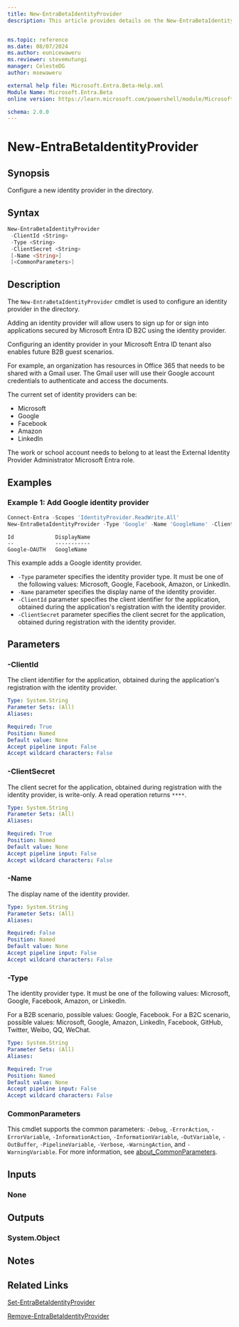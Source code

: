 ```yaml
---
title: New-EntraBetaIdentityProvider
description: This article provides details on the New-EntraBetaIdentityProvider command.


ms.topic: reference
ms.date: 08/07/2024
ms.author: eunicewaweru
ms.reviewer: stevemutungi
manager: CelesteDG
author: msewaweru

external help file: Microsoft.Entra.Beta-Help.xml
Module Name: Microsoft.Entra.Beta
online version: https://learn.microsoft.com/powershell/module/Microsoft.Entra.Beta/New-EntraBetaIdentityProvider

schema: 2.0.0
---
```


# New-EntraBetaIdentityProvider

## Synopsis

Configure a new identity provider in the directory.

## Syntax

```powershell
New-EntraBetaIdentityProvider
 -ClientId <String>
 -Type <String>
 -ClientSecret <String>
 [-Name <String>]
 [<CommonParameters>]
```

## Description

The `New-EntraBetaIdentityProvider` cmdlet is used to configure an identity provider in the directory.

Adding an identity provider will allow users to sign up for or sign into applications secured by Microsoft Entra ID B2C using the identity provider.

Configuring an identity provider in your Microsoft Entra ID tenant also enables future B2B guest scenarios.

For example, an organization has resources in Office 365 that needs to be shared with a Gmail user. The Gmail user will use their Google account credentials to authenticate and access the documents.

The current set of identity providers can be:

- Microsoft
- Google
- Facebook
- Amazon
- LinkedIn

The work or school account needs to belong to at least the External Identity Provider Administrator Microsoft Entra role.

## Examples

### Example 1: Add Google identity provider

```powershell
Connect-Entra -Scopes 'IdentityProvider.ReadWrite.All'
New-EntraBetaIdentityProvider -Type 'Google' -Name 'GoogleName' -ClientId 'Google123' -ClientSecret 'GoogleClientSecret'
```

```Output
Id             DisplayName
--             -----------
Google-OAUTH   GoogleName
```

This example adds a Google identity provider.

- `-Type` parameter specifies the identity provider type. It must be one of the following values: Microsoft, Google, Facebook, Amazon, or LinkedIn.
- `-Name` parameter specifies the display name of the identity provider.
- `-ClientId` parameter specifies the client identifier for the application, obtained during the application's registration with the identity provider.
- `-ClientSecret` parameter specifies the client secret for the application, obtained during registration with the identity provider.

## Parameters

### -ClientId

The client identifier for the application, obtained during the application's registration with the identity provider.

```yaml
Type: System.String
Parameter Sets: (All)
Aliases:

Required: True
Position: Named
Default value: None
Accept pipeline input: False
Accept wildcard characters: False
```

### -ClientSecret

The client secret for the application, obtained during registration with the identity provider, is write-only. A read operation returns `****`.

```yaml
Type: System.String
Parameter Sets: (All)
Aliases:

Required: True
Position: Named
Default value: None
Accept pipeline input: False
Accept wildcard characters: False
```

### -Name

The display name of the identity provider.

```yaml
Type: System.String
Parameter Sets: (All)
Aliases:

Required: False
Position: Named
Default value: None
Accept pipeline input: False
Accept wildcard characters: False
```

### -Type

The identity provider type. It must be one of the following values: Microsoft, Google, Facebook, Amazon, or LinkedIn.

For a B2B scenario, possible values: Google, Facebook. For a B2C scenario, possible values: Microsoft, Google, Amazon, LinkedIn, Facebook, GitHub, Twitter, Weibo, QQ, WeChat.

```yaml
Type: System.String
Parameter Sets: (All)
Aliases:

Required: True
Position: Named
Default value: None
Accept pipeline input: False
Accept wildcard characters: False
```

### CommonParameters

This cmdlet supports the common parameters: `-Debug`, `-ErrorAction`, `-ErrorVariable`, `-InformationAction`, `-InformationVariable`, `-OutVariable`, `-OutBuffer`, `-PipelineVariable`, `-Verbose`, `-WarningAction`, and `-WarningVariable`. For more information, see [about_CommonParameters](https://go.microsoft.com/fwlink/?LinkID=113216).

## Inputs

### None

## Outputs

### System.Object

## Notes

## Related Links

[Set-EntraBetaIdentityProvider](Set-EntraBetaIdentityProvider.md)

[Remove-EntraBetaIdentityProvider](Remove-EntraBetaIdentityProvider.md)
